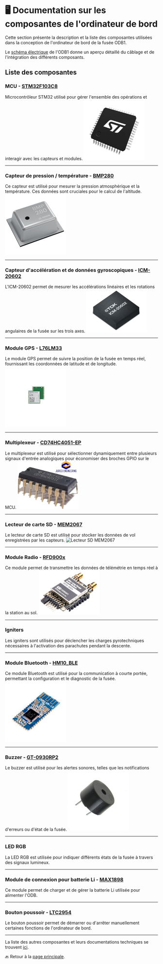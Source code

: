 # 🖥️ **Documentation sur les composantes de l'ordinateur de bord**

Cette section présente la description et la liste des composantes utilisées dans la conception de l'ordinateur de bord de la fusée ODB1.

Le [schéma électrique](./Composantes/shematic_v2.pdf) de l'ODB1 donne un aperçu détaillé du câblage et de l'intégration des différents composants.

## **Liste des composantes**

### **MCU - [STM32F103C8](./Composantes/stm32f103c8.pdf)**
Microcontrôleur STM32 utilisé pour gérer l'ensemble des opérations et interagir avec les capteurs et modules.
<img src="./Composantes/STM32.png" alt="STM32" width="200"/>

---

### **Capteur de pression / température - [BMP280](./Composantes/bst-bmp280-ds001.pdf)**
Ce capteur est utilisé pour mesurer la pression atmosphérique et la température. Ces données sont cruciales pour le calcul de l'altitude.
<img src="./Composantes/BMP280.jpg" alt="BMP280" width="200"/>

---

### **Capteur d'accélération et de données gyroscopiques - [ICM-20602](./Composantes/DS-000176-ICM-20602-v1.0.pdf)**
L'ICM-20602 permet de mesurer les accélérations linéaires et les rotations angulaires de la fusée sur les trois axes.
<img src="./Composantes/ICM.png" alt="ICM20602" width="200"/>

---

### **Module GPS - [L76LM33](./Composantes/Quectel_L76_Series_Hardware_Design_V3.1.pdf)**
Le module GPS permet de suivre la position de la fusée en temps réel, fournissant les coordonnées de latitude et de longitude.
<img src="./Composantes/L76L.jpg" alt="GPS L76LM33" width="200"/>

---

### **Multiplexeur - [CD74HC4051-EP](./Composantes/cd74hc4051-ep.pdf)**
Le multiplexeur est utilisé pour sélectionner dynamiquement entre plusieurs signaux d'entrée analogiques pour économiser des broches GPIO sur le MCU.
<img src="./Composantes/Multiplexer.jpg" alt="Multiplexeur CD74HC4051" width="200"/>

---

### **Lecteur de carte SD - [MEM2067](./Composantes/MEM2067.pdf)**
Le lecteur de carte SD est utilisé pour stocker les données de vol enregistrées par les capteurs.
<img src="./Composantes/MEM.png" alt="Lecteur SD MEM2067" width="200"/>

---

### **Module Radio - [RFD900x](./Composantes/RFD900x%20DataSheet%20V1.2.pdf)**
Ce module permet de transmettre les données de télémétrie en temps réel à la station au sol.
<img src="./Composantes/RFD.png" alt="Module radio RFD900x" width="200"/>

---

### **Igniters**
Les igniters sont utilisés pour déclencher les charges pyrotechniques nécessaires à l'activation des parachutes pendant la descente.

---

### **Module Bluetooth - [HM10_BLE](./Composantes/11.%20HM10%20BLE_FTDI.pdf)**
Ce module Bluetooth est utilisé pour la communication à courte portée, permettant la configuration et le diagnostic de la fusée.
<img src="./Composantes/BLE.jpg" alt="Module Bluetooth HM10" width="200"/>

---

### **Buzzer - [GT-0930RP2](./Composantes/GT-0930RP2-14-Feb-2019.pdf)**
Le buzzer est utilisé pour les alertes sonores, telles que les notifications d'erreurs ou d'état de la fusée.
<img src="./Composantes/Buzzer.jpg" alt="Buzzer GT-0930RP2" width="200"/>

---

### **LED RGB**
La LED RGB est utilisée pour indiquer différents états de la fusée à travers des signaux lumineux.

---

### **Module de connexion pour batterie Li - [MAX1898](./Composantes/max1898.pdf)**
Ce module permet de charger et de gérer la batterie Li utilisée pour alimenter l'ODB.

---

### **Bouton poussoir - [LTC2954](./Composantes/2954fb.pdf)**
Le bouton poussoir permet de démarrer ou d'arrêter manuellement certaines fonctions de l'ordinateur de bord.

---

La liste des autres composantes et leurs documentations techniques se trouvent [ici](./Composantes/).

🔙 Retour à la [page principale](../README.md).
